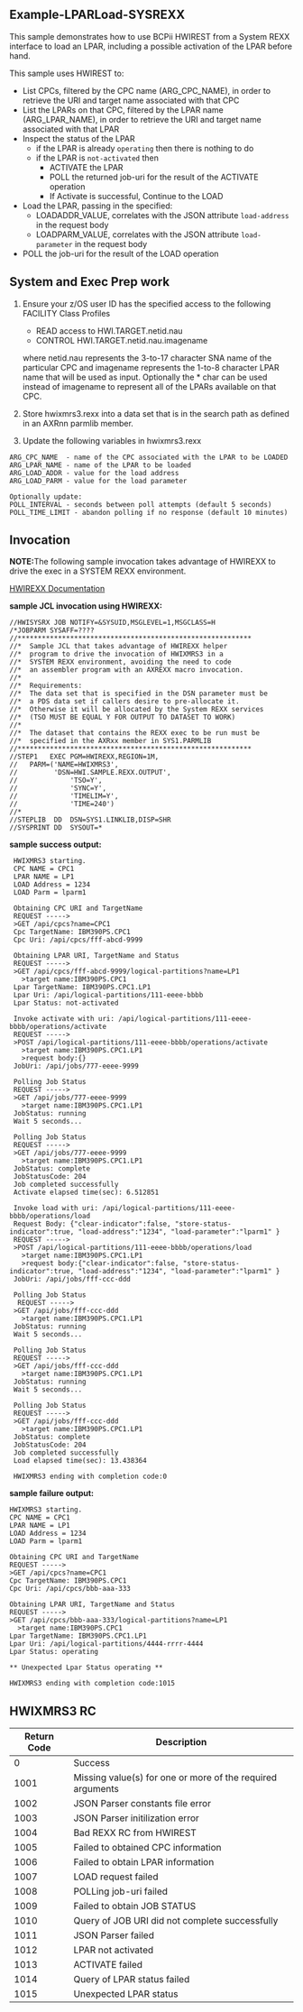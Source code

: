 ## Example-LPARLoad-SYSREXX

This sample demonstrates how to use BCPii HWIREST from a System REXX interface to load an LPAR, including a possible activation of the LPAR before hand.

This sample uses HWIREST to:

- List CPCs, filtered by the CPC name (ARG_CPC_NAME), in order to retrieve the URI and target name associated with that CPC
- List the LPARs on that CPC, filtered by the LPAR name (ARG_LPAR_NAME), in order to retrieve the URI and target name associated with that LPAR
- Inspect the status of the LPAR
  - if the LPAR is already `operating` then there is nothing to do
  - if the LPAR is `not-activated` then
    - ACTIVATE the LPAR
    - POLL the returned job-uri for the result of the ACTIVATE operation
    - If Activate is successful, Continue to the LOAD
- Load the LPAR, passing in the specified:
  - LOADADDR_VALUE, correlates with the JSON attribute `load-address` in the request body
  - LOADPARM_VALUE, correlates with the JSON attribute `load-parameter` in the request body
- POLL the job-uri for the result of the LOAD operation

## System and Exec Prep work
1. Ensure your z/OS user ID has the specified access to the following FACILITY Class Profiles
    - READ access to HWI.TARGET.netid.nau
    - CONTROL HWI.TARGET.netid.nau.imagename

    <p>where netid.nau represents the 3-to-17 character SNA name of the particular CPC and imagename represents the 1-to-8 character LPAR name that will be used as input.  
    Optionally the * char can be used instead of imagename to represent all of the LPARs available on that CPC.   </p>

1. Store hwixmrs3.rexx into a data set that is in the search path as defined in an AXRnn parmlib member.

1. Update the following variables in hwixmrs3.rexx
```
ARG_CPC_NAME  - name of the CPC associated with the LPAR to be LOADED
ARG_LPAR_NAME - name of the LPAR to be loaded
ARG_LOAD_ADDR - value for the load address
ARG_LOAD_PARM - value for the load parameter

Optionally update:
POLL_INTERVAL - seconds between poll attempts (default 5 seconds)  
POLL_TIME_LIMIT - abandon polling if no response (default 10 minutes)          
```

## Invocation
<b>NOTE:</b>The following sample invocation takes advantage of HWIREXX to drive the exec in a SYSTEM REXX environment.
 
[HWIREXX Documentation](https://www.ibm.com/docs/en/zos/2.5.0?topic=environment-using-hwirexx-interface)

**sample JCL invocation using HWIREXX:**

```
//HWISYSRX JOB NOTIFY=&SYSUID,MSGLEVEL=1,MSGCLASS=H
/*JOBPARM SYSAFF=????
//**********************************************************
//*  Sample JCL that takes advantage of HWIREXX helper
//*  program to drive the invocation of HWIXMRS3 in a
//*  SYSTEM REXX environment, avoiding the need to code
//*  an assembler program with an AXREXX macro invocation.
//*
//*  Requirements:
//*  The data set that is specified in the DSN parameter must be
//*  a PDS data set if callers desire to pre-allocate it.
//*  Otherwise it will be allocated by the System REXX services
//*  (TSO MUST BE EQUAL Y FOR OUTPUT TO DATASET TO WORK)
//*
//*  The dataset that contains the REXX exec to be run must be
//*  specified in the AXRxx member in SYS1.PARMLIB
//**********************************************************
//STEP1   EXEC PGM=HWIREXX,REGION=1M,
//   PARM=('NAME=HWIXMRS3',
//         'DSN=HWI.SAMPLE.REXX.OUTPUT',
//             'TSO=Y',
//             'SYNC=Y',
//             'TIMELIM=Y',
//             'TIME=240')
//*
//STEPLIB  DD  DSN=SYS1.LINKLIB,DISP=SHR
//SYSPRINT DD  SYSOUT=*
```

**sample success output:**
```
 HWIXMRS3 starting.
 CPC NAME = CPC1
 LPAR NAME = LP1
 LOAD Address = 1234
 LOAD Parm = lparm1

 Obtaining CPC URI and TargetName
 REQUEST ----->
 >GET /api/cpcs?name=CPC1
 Cpc TargetName: IBM390PS.CPC1
 Cpc Uri: /api/cpcs/fff-abcd-9999

 Obtaining LPAR URI, TargetName and Status
 REQUEST ----->
 >GET /api/cpcs/fff-abcd-9999/logical-partitions?name=LP1
   >target name:IBM390PS.CPC1
 Lpar TargetName: IBM390PS.CPC1.LP1
 Lpar Uri: /api/logical-partitions/111-eeee-bbbb
 Lpar Status: not-activated

 Invoke activate with uri: /api/logical-partitions/111-eeee-bbbb/operations/activate
 REQUEST ----->
 >POST /api/logical-partitions/111-eeee-bbbb/operations/activate
   >target name:IBM390PS.CPC1.LP1
   >request body:{}
 JobUri: /api/jobs/777-eeee-9999

 Polling Job Status
 REQUEST ----->
 >GET /api/jobs/777-eeee-9999
   >target name:IBM390PS.CPC1.LP1
 JobStatus: running
 Wait 5 seconds...         

 Polling Job Status
 REQUEST ----->
 >GET /api/jobs/777-eeee-9999
   >target name:IBM390PS.CPC1.LP1
 JobStatus: complete   
 JobStatusCode: 204
 Job completed successfully
 Activate elapsed time(sec): 6.512851

 Invoke load with uri: /api/logical-partitions/111-eeee-bbbb/operations/load
 Request Body: {"clear-indicator":false, "store-status-indicator":true, "load-address":"1234", "load-parameter":"lparm1" }                            
 REQUEST ----->
 >POST /api/logical-partitions/111-eeee-bbbb/operations/load
   >target name:IBM390PS.CPC1.LP1
   >request body:{"clear-indicator":false, "store-status-indicator":true, "load-address":"1234", "load-parameter":"lparm1" }
 JobUri: /api/jobs/fff-ccc-ddd

 Polling Job Status
  REQUEST ----->
 >GET /api/jobs/fff-ccc-ddd
   >target name:IBM390PS.CPC1.LP1
 JobStatus: running       
 Wait 5 seconds...         

 Polling Job Status
 REQUEST ----->
 >GET /api/jobs/fff-ccc-ddd
   >target name:IBM390PS.CPC1.LP1
 JobStatus: running      
 Wait 5 seconds...    

 Polling Job Status
 REQUEST ----->
 >GET /api/jobs/fff-ccc-ddd
   >target name:IBM390PS.CPC1.LP1
 JobStatus: complete  
 JobStatusCode: 204                 
 Job completed successfully         
 Load elapsed time(sec): 13.438364
 
 HWIXMRS3 ending with completion code:0
```
**sample failure output:**
```
HWIXMRS3 starting.
CPC NAME = CPC1 
LPAR NAME = LP1
LOAD Address = 1234
LOAD Parm = lparm1

Obtaining CPC URI and TargetName
REQUEST ----->
>GET /api/cpcs?name=CPC1
Cpc TargetName: IBM390PS.CPC1
Cpc Uri: /api/cpcs/bbb-aaa-333

Obtaining LPAR URI, TargetName and Status
REQUEST ----->
>GET /api/cpcs/bbb-aaa-333/logical-partitions?name=LP1
  >target name:IBM390PS.CPC1
Lpar TargetName: IBM390PS.CPC1.LP1
Lpar Uri: /api/logical-partitions/4444-rrrr-4444
Lpar Status: operating

** Unexpected Lpar Status operating **

HWIXMRS3 ending with completion code:1015
```
## HWIXMRS3 RC
| Return Code | Description |
| ----------- | ----------- |
| 0      | Success |
| 1001   | Missing value(s) for one or more of the required arguments |
| 1002   | JSON Parser constants file error |
| 1003   | JSON Parser initilization error|
| 1004   | Bad REXX RC from HWIREST   |
| 1005   | Failed to obtained CPC information |
| 1006   | Failed to obtain LPAR information |
| 1007   | LOAD request failed |
| 1008   | POLLing job-uri failed |
| 1009   | Failed to obtain JOB STATUS |
| 1010  | Query of JOB URI did not complete successfully  |
| 1011  | JSON Parser failed |
| 1012  | LPAR not activated |
| 1013  | ACTIVATE failed |
| 1014  | Query of LPAR status failed |
| 1015  | Unexpected LPAR status      |